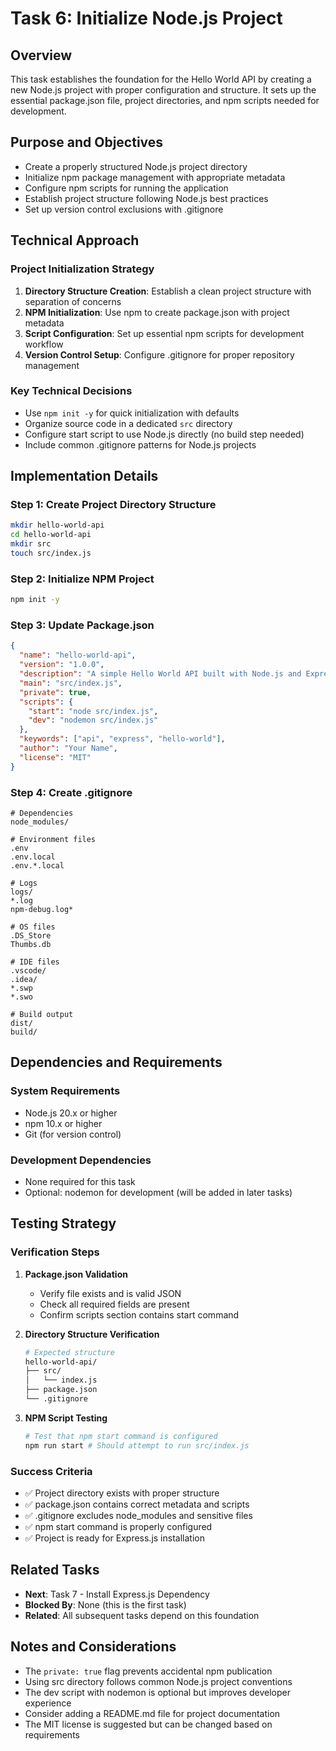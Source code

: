 # Task 6: Initialize Node.js Project

## Overview
This task establishes the foundation for the Hello World API by creating a new Node.js project with proper configuration and structure. It sets up the essential package.json file, project directories, and npm scripts needed for development.

## Purpose and Objectives
- Create a properly structured Node.js project directory
- Initialize npm package management with appropriate metadata
- Configure npm scripts for running the application
- Establish project structure following Node.js best practices
- Set up version control exclusions with .gitignore

## Technical Approach

### Project Initialization Strategy
1. **Directory Structure Creation**: Establish a clean project structure with separation of concerns
2. **NPM Initialization**: Use npm to create package.json with project metadata
3. **Script Configuration**: Set up essential npm scripts for development workflow
4. **Version Control Setup**: Configure .gitignore for proper repository management

### Key Technical Decisions
- Use `npm init -y` for quick initialization with defaults
- Organize source code in a dedicated `src` directory
- Configure start script to use Node.js directly (no build step needed)
- Include common .gitignore patterns for Node.js projects

## Implementation Details

### Step 1: Create Project Directory Structure
```bash
mkdir hello-world-api
cd hello-world-api
mkdir src
touch src/index.js
```

### Step 2: Initialize NPM Project
```bash
npm init -y
```

### Step 3: Update Package.json
```json
{
  "name": "hello-world-api",
  "version": "1.0.0",
  "description": "A simple Hello World API built with Node.js and Express",
  "main": "src/index.js",
  "private": true,
  "scripts": {
    "start": "node src/index.js",
    "dev": "nodemon src/index.js"
  },
  "keywords": ["api", "express", "hello-world"],
  "author": "Your Name",
  "license": "MIT"
}
```

### Step 4: Create .gitignore
```
# Dependencies
node_modules/

# Environment files
.env
.env.local
.env.*.local

# Logs
logs/
*.log
npm-debug.log*

# OS files
.DS_Store
Thumbs.db

# IDE files
.vscode/
.idea/
*.swp
*.swo

# Build output
dist/
build/
```

## Dependencies and Requirements

### System Requirements
- Node.js 20.x or higher
- npm 10.x or higher
- Git (for version control)

### Development Dependencies
- None required for this task
- Optional: nodemon for development (will be added in later tasks)

## Testing Strategy

### Verification Steps
1. **Package.json Validation**
   - Verify file exists and is valid JSON
   - Check all required fields are present
   - Confirm scripts section contains start command

2. **Directory Structure Verification**
   ```bash
   # Expected structure
   hello-world-api/
   ├── src/
   │   └── index.js
   ├── package.json
   └── .gitignore
   ```

3. **NPM Script Testing**
   ```bash
   # Test that npm start command is configured
   npm run start # Should attempt to run src/index.js
   ```

### Success Criteria
- ✅ Project directory exists with proper structure
- ✅ package.json contains correct metadata and scripts
- ✅ .gitignore excludes node_modules and sensitive files
- ✅ npm start command is properly configured
- ✅ Project is ready for Express.js installation

## Related Tasks
- **Next**: Task 7 - Install Express.js Dependency
- **Blocked By**: None (this is the first task)
- **Related**: All subsequent tasks depend on this foundation

## Notes and Considerations
- The `private: true` flag prevents accidental npm publication
- Using src directory follows common Node.js project conventions
- The dev script with nodemon is optional but improves developer experience
- Consider adding a README.md file for project documentation
- The MIT license is suggested but can be changed based on requirements
